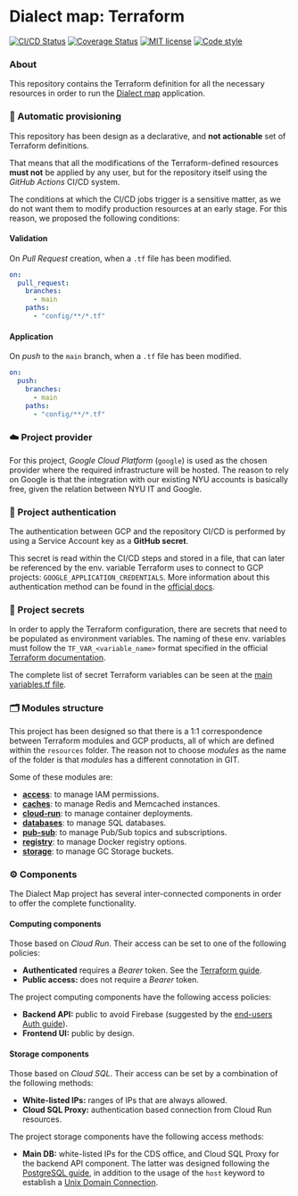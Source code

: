 # Dialect map: Terraform

[![CI/CD Status][ci-status-badge]][ci-status-link]
[![Coverage Status][cov-status-badge]][cov-status-link]
[![MIT license][mit-license-badge]][mit-license-link]
[![Code style][code-style-badge]][code-style-link]


### About
This repository contains the Terraform definition for all the necessary resources in order to run
the [Dialect map][dialect-map-repo] application.


### 🤖 Automatic provisioning
This repository has been design as a declarative, and **not actionable** set of Terraform definitions.

That means that all the modifications of the Terraform-defined resources **must not** be applied by any user,
but for the repository itself using the _GitHub Actions_ CI/CD system.

The conditions at which the CI/CD jobs trigger is a sensitive matter, as we do not want them to modify production
resources at an early stage. For this reason, we proposed the following conditions:

#### Validation
On _Pull Request_ creation, when a `.tf` file has been modified.

```yaml
on:
  pull_request:
    branches:
      - main
    paths:
      - "config/**/*.tf"
```

#### Application
On _push_ to the `main` branch, when a `.tf` file has been modified.

```yaml
on:
  push:
    branches:
      - main
    paths:
      - "config/**/*.tf"
```


### ☁️ Project provider
For this project, _Google Cloud Platform_ (`google`) is used as the chosen provider where the required
infrastructure will be hosted. The reason to rely on Google is that the integration with our existing NYU
accounts is basically free, given the relation between NYU IT and Google.


### 👤 Project authentication
The authentication between GCP and the repository CI/CD is performed by using a Service Account key as a **GitHub secret**.

This secret is read within the CI/CD steps and stored in a file, that can later be referenced by the env. variable
Terraform uses to connect to GCP projects: `GOOGLE_APPLICATION_CREDENTIALS`. More information about this authentication
method can be found in the [official docs][google-auth-docs].


### 🔐 Project secrets
In order to apply the Terraform configuration, there are secrets that need to be populated as environment variables.
The naming of these env. variables must follow the `TF_VAR_<variable_name>` format specified in the official
[Terraform documentation][terraform-vars-docs].

The complete list of secret Terraform variables can be seen at the [main variables.tf file][main-path-variables].


### 🗂️ Modules structure
This project has been designed so that there is a 1:1 correspondence between Terraform modules and GCP products,
all of which are defined within the `resources` folder. The reason not to choose _modules_ as the name of the folder
is that _modules_ has a different connotation in GIT.

Some of these modules are:

- **[access][module-path-access]**: to manage IAM permissions.
- **[caches][module-path-caches]**: to manage Redis and Memcached instances.
- **[cloud-run][module-path-cloud-run]**: to manage container deployments.
- **[databases][module-path-databases]**: to manage SQL databases.
- **[pub-sub][module-path-pub-sub]**: to manage Pub/Sub topics and subscriptions.
- **[registry][module-path-registry]**: to manage Docker registry options.
- **[storage][module-path-storage]**: to manage GC Storage buckets.


### ⚙️ Components
The Dialect Map project has several inter-connected components in order to offer the complete functionality.

#### Computing components
Those based on _Cloud Run_. Their access can be set to one of the following policies:
- **Authenticated** requires a _Bearer_ token. See the [Terraform guide][terraform-run-iam-docs].
- **Public access:** does not require a _Bearer_ token.

The project computing components have the following access policies:
- **Backend API:** public to avoid Firebase (suggested by the [end-users Auth guide][google-auth-docs-run]).
- **Frontend UI:** public by design.

#### Storage components
Those based on _Cloud SQL_. Their access can be set by a combination of the following methods:
- **White-listed IPs:** ranges of IPs that are always allowed.
- **Cloud SQL Proxy:** authentication based connection from Cloud Run resources.

The project storage components have the following access methods:
- **Main DB:** white-listed IPs for the CDS office, and Cloud SQL Proxy for the backend API component. 
  The latter was designed following the [PostgreSQL guide][google-auth-docs-sql], in addition to the usage 
  of the `host` keyword to establish a [Unix Domain Connection][alchemy-conn-docs].


[ci-status-badge]: https://github.com/dialect-map/dialect-map-terraform/actions/workflows/update.yml/badge.svg?branch=main
[ci-status-link]: https://github.com/dialect-map/dialect-map-terraform/actions/workflows/update.yml?query=branch%3Amain
[code-style-badge]: https://img.shields.io/badge/code%20style-terraform-purple.svg
[code-style-link]: https://www.terraform.io/docs/language/syntax/style.html
[cov-status-badge]: https://codecov.io/gh/dialect-map/dialect-map-terraform/branch/main/graph/badge.svg
[cov-status-link]: https://codecov.io/gh/dialect-map/dialect-map-terraform
[mit-license-badge]: https://img.shields.io/badge/License-MIT-blue.svg
[mit-license-link]: https://github.com/dialect-map/dialect-map-terraform/blob/main/LICENSE

[alchemy-conn-docs]: https://docs.sqlalchemy.org/en/13/dialects/postgresql.html#unix-domain-connections
[dialect-map-repo]: https://github.com/dialect-map/dialect-map
[google-auth-docs]: https://cloud.google.com/docs/authentication/production
[google-auth-docs-sql]: https://cloud.google.com/sql/docs/postgres/connect-run
[google-auth-docs-run]: https://cloud.google.com/run/docs/authenticating/overview
[main-path-variables]: ./config/variables.tf
[module-path-access]: ./config/resources/access
[module-path-caches]: ./config/resources/caches
[module-path-cloud-run]: ./config/resources/cloud-run
[module-path-databases]: ./config/resources/databases
[module-path-pub-sub]: ./config/resources/pub-sub
[module-path-registry]: ./config/resources/registry
[module-path-storage]: ./config/resources/storage
[terraform-run-iam-docs]: https://www.terraform.io/docs/providers/google/r/cloud_run_service_iam.html
[terraform-vars-docs]: https://www.terraform.io/docs/configuration/variables.html#environment-variables
